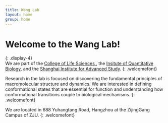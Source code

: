 ```yaml
---
title: Wang Lab 
layout: home
group: home
---
```


# Welcome to the Wang Lab!
{: .display-4}
<br>
We are part of the [College of Life Sciences ](http://www.cls.en.zju.edu.cn/), the [Insitute of Quantitative Biology](http://www.cls.en.zju.edu.cn/), and the [ Shanghai Institute for Advanced Study](http://www.cls.en.zju.edu.cn/). 
{: .welcomefont}

Research in the lab is focused on discovering the fundamental principles of macromolecular structure and dynamics.  We are interested in defining conformational states that are essential for function and understanding how conformational transitions couple to biological mechanisms.
{: .welcomefont}

We are located in 688 Yuhangtang Road, Hangzhou at the ZijingGang Campus of ZJU.
{: .welcomefont}
